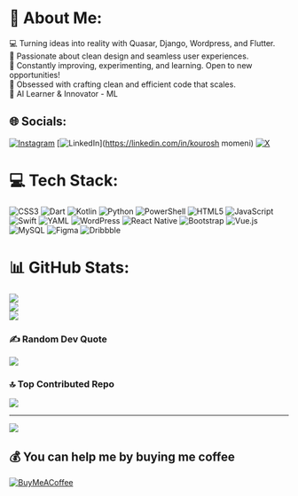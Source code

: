 # 💫 About Me:
💻 Turning ideas into reality with Quasar, Django, Wordpress, and Flutter.<br>🎨 Passionate about clean design and seamless user experiences.<br>🔧 Constantly improving, experimenting, and learning. Open to new opportunities!<br>🌟 Obsessed with crafting clean and efficient code that scales.<br>🤖 AI Learner & Innovator - ML


## 🌐 Socials:
[![Instagram](https://img.shields.io/badge/Instagram-%23E4405F.svg?logo=Instagram&logoColor=white)](https://instagram.com/kowurowsh) [![LinkedIn](https://img.shields.io/badge/LinkedIn-%230077B5.svg?logo=linkedin&logoColor=white)](https://linkedin.com/in/kourosh momeni) [![X](https://img.shields.io/badge/X-black.svg?logo=X&logoColor=white)](https://x.com/kowurowsh) 

# 💻 Tech Stack:
![CSS3](https://img.shields.io/badge/css3-%231572B6.svg?style=for-the-badge&logo=css3&logoColor=white) ![Dart](https://img.shields.io/badge/dart-%230175C2.svg?style=for-the-badge&logo=dart&logoColor=white) ![Kotlin](https://img.shields.io/badge/kotlin-%237F52FF.svg?style=for-the-badge&logo=kotlin&logoColor=white) ![Python](https://img.shields.io/badge/python-3670A0?style=for-the-badge&logo=python&logoColor=ffdd54) ![PowerShell](https://img.shields.io/badge/PowerShell-%235391FE.svg?style=for-the-badge&logo=powershell&logoColor=white) ![HTML5](https://img.shields.io/badge/html5-%23E34F26.svg?style=for-the-badge&logo=html5&logoColor=white) ![JavaScript](https://img.shields.io/badge/javascript-%23323330.svg?style=for-the-badge&logo=javascript&logoColor=%23F7DF1E) ![Swift](https://img.shields.io/badge/swift-F54A2A?style=for-the-badge&logo=swift&logoColor=white) ![YAML](https://img.shields.io/badge/yaml-%23ffffff.svg?style=for-the-badge&logo=yaml&logoColor=151515) ![WordPress](https://img.shields.io/badge/WordPress-%23117AC9.svg?style=for-the-badge&logo=WordPress&logoColor=white) ![React Native](https://img.shields.io/badge/react_native-%2320232a.svg?style=for-the-badge&logo=react&logoColor=%2361DAFB) ![Bootstrap](https://img.shields.io/badge/bootstrap-%238511FA.svg?style=for-the-badge&logo=bootstrap&logoColor=white) ![Vue.js](https://img.shields.io/badge/vue.js-%2335495e.svg?style=for-the-badge&logo=vuedotjs&logoColor=%234FC08D) ![MySQL](https://img.shields.io/badge/mysql-4479A1.svg?style=for-the-badge&logo=mysql&logoColor=white) ![Figma](https://img.shields.io/badge/figma-%23F24E1E.svg?style=for-the-badge&logo=figma&logoColor=white) ![Dribbble](https://img.shields.io/badge/Dribbble-EA4C89?style=for-the-badge&logo=dribbble&logoColor=white)
# 📊 GitHub Stats:
![](https://github-readme-stats.vercel.app/api?username=kouroshmomenip&theme=dark&hide_border=false&include_all_commits=false&count_private=false)<br/>
![](https://github-readme-streak-stats.herokuapp.com/?user=kouroshmomenip&theme=dark&hide_border=false)<br/>
![](https://github-readme-stats.vercel.app/api/top-langs/?username=kouroshmomenip&theme=dark&hide_border=false&include_all_commits=false&count_private=false&layout=compact)

### ✍️ Random Dev Quote
![](https://quotes-github-readme.vercel.app/api?type=horizontal&theme=radical)

### 🔝 Top Contributed Repo
![](https://github-contributor-stats.vercel.app/api?username=kouroshmomenip&limit=5&theme=dark&combine_all_yearly_contributions=true)

---
[![](https://visitcount.itsvg.in/api?id=kouroshmomenip&icon=0&color=0)](https://visitcount.itsvg.in)

  ## 💰 You can help me by buying me coffee
  [![BuyMeACoffee]([https://img.shields.io/badge/Buy%20Me%20a%20Coffee-ffdd00?style=for-the-badge&logo=buy-me-a-coffee&logoColor=black)](https://buymeacoffee.com/i-rather-tea](https://encrypted-tbn0.gstatic.com/images?q=tbn:ANd9GcQb6GIZz--iafh17D5CqenaCiE2L3BTpgBHIg&s)) 

  
<!-- Proudly created with GPRM ( https://gprm.itsvg.in ) -->
